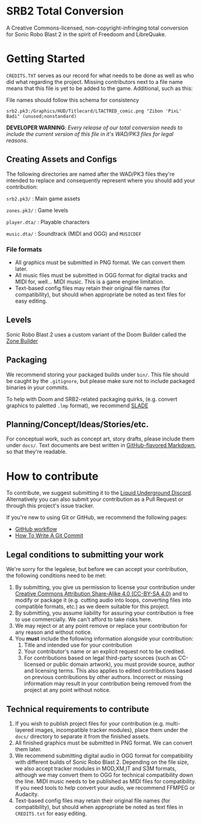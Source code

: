# SRB2 Total Conversion

A Creative Commons-licensed, non-copyright-infringing total conversion for
Sonic Robo Blast 2 in the spirit of Freedoom and LibreQuake.

# Getting Started

`CREDITS.TXT` serves as our record for what needs to be done as
well as who did what regarding the project.
Missing contributors next to a file name means that this file is yet to be
added to the game. Additional, such as this:

File names should follow this schema for consistency

```
srb2.pk3:/Graphics/HUD/Titlecard/LTACTRED_comic.png "Zibon 'PixL' Badi" (unused;nonstandard)
```

**DEVELOPER WARNING**: *Every release of our total conversion needs to
include the current version of this file in it's WAD/PK3 files for legal
reasons*.


## Creating Assets and Configs

The following directories are named after the WAD/PK3 files they're
intended to replace and consequently represent where you should add your
contribution:

`srb2.pk3/`
: Main game assets

`zones.pk3/`
: Game levels

`player.dta/`
: Playable characters

`music.dta/`
: Soundtrack (MIDI and OGG) and `MUSICDEF`

### File formats

- All graphics must be submitted in PNG format. We can convert them later.
- All music files must be submitted in OGG format for digital tracks and
  MIDI for, well... MIDI music. This is a game engine limitation.
- Text-based config files may retain their original file names (for
  compatibility), but should when appropriate be noted as text files for
  easy editing.

## Levels

Sonic Robo Blast 2 uses a custom variant of the Doom Builder called the
[Zone Builder](https://mb.srb2.org/addons/zone-builder.149/)

## Packaging

We recommend storing your packaged builds under `bin/`. This file should be
caught by the `.gitignore`, but please make sure not to include packaged
binaries in your commits.

To help with Doom and SRB2-related packaging quirks, (e.g. convert graphics
to paletted `.lmp` format), we recommend
[SLADE](https://slade.mancubus.net/)

## Planning/Concept/Ideas/Stories/etc.

For conceptual work, such as concept art, story drafts, please include them
under `docs/`. Text documents are best written in
[GitHub-flavored Markdown](https://github.github.com/gfm/), so that they're
readable.


# How to contribute

To contribute, we suggest submitting it to the
[Liquid Underground Discord](https://discord.gg/HVTzVfAWG6).  
Alternatively you can also submit your contribution as a Pull Request or
through this project's issue tracker.

If you're new to using Git or GitHub, we recommend the following pages:

- [GitHub workflow](https://docs.github.com/get-started/quickstart/github-flow)
- [How To Write A Git Commit](https://chris.beams.io/posts/git-commit/)

## Legal conditions to submitting your work

We're sorry for the legalese, but before we can accept your contribution,
the following conditions need to be met:

1. By submitting, you give us permission to license your contribution under
   [Creative Commons Attribution Share-Alike 4.0 (CC-BY-SA 4.0)][CC-BY-SA]
   and to modify or package it (e.g. cutting audio into loops, converting
   files into compatible formats, etc.) as we deem suitable for this project.
2. By submitting, you assume liability for assuring your contribution is
   free to use commercially. We can't afford to take risks here.
3. We may reject or at any point remove or replace your contribution for
   any reason and without notice.
4. You **must** include the following information alongside your contribution:
    1. Title and intended use for your contribution
    2. Your contributor's name or an explicit request not to be credited.
    3. For contributions based on legal third-party sources (such as
       CC-licensed or public domain artwork), you must provide source,
       author and licensing terms. This also applies to edited
       contributions based on previous contributions by other authors.
       Incorrect or missing information may result in your contribution
       being removed from the project at any point without notice.

[CC-BY-SA]: <https://creativecommons.org/licenses/by-sa/4.0/>

## Technical requirements to contribute

1. If you wish to publish project files for your contribution (e.g.
   multi-layered images, incompatible tracker modules), place them
   under the `docs/` directory to separate it from the finished assets.
2. All finished graphics must be submitted in PNG format. We can convert them later.
3. We recommend submitting digital audio in OGG format for compatibility
   with different builds of Sonic Robo Blast 2. Depending on the file size,
   we also accept tracker modules in MOD,XM,IT and S3M formats, although we
   may convert them to OGG for technical compatibility down the line.
   MIDI music needs to be published as MIDI files for compatibility.
   If you need tools to help convert your audio, we recommend FFMPEG or Audacity.
4. Text-based config files may retain their original file names (for
   compatibility), but should when appropriate be noted as text files in
   `CREDITS.txt` for easy editing.
